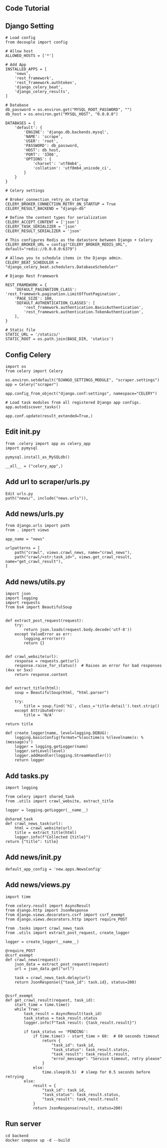 ## Code Tutorial

## Django Setting
    # Load config
    from decouple import config

    # Allow host
    ALLOWED_HOSTS = ['*']

    # Add App
    INSTALLED_APPS = [
        'news',
        'rest_framework',
        'rest_framework.authtoken',
        'django_celery_beat',
        'django_celery_results',
    ]

    # Database
    db_password = os.environ.get("MYSQL_ROOT_PASSWORD", "")
    db_host = os.environ.get("MYSQL_HOST", "0.0.0.0")
    
    DATABASES = {
        'default': {
            'ENGINE': 'django.db.backends.mysql',
            'NAME': 'scrape',
            'USER': 'root',
            'PASSWORD': db_password,
            'HOST': db_host,
            'PORT': '3306',
            'OPTIONS': {
                'charset': 'utf8mb4',
                'collation': 'utf8mb4_unicode_ci',
            }
        }
    }

    # Celery settings

    # Broker_connection_retry_on_startup
    CELERY_BROKER_CONNECTION_RETRY_ON_STARTUP = True
    CELERY_RESULT_BACKEND = "django-db"
    
    # Define the content types for serialization
    CELERY_ACCEPT_CONTENT = ['json']
    CELERY_TASK_SERIALIZER = 'json'
    CELERY_RESULT_SERIALIZER = 'json'
    
    # This configures Redis as the datastore between Django + Celery
    CELERY_BROKER_URL = config("CELERY_BROKER_REDIS_URL", default="redis://0.0.0.0:6379")
    
    # Allows you to schedule items in the Django admin.
    CELERY_BEAT_SCHEDULER = "django_celery_beat.schedulers.DatabaseScheduler"

    # Django Rest Framework

    REST_FRAMEWORK = {
        'DEFAULT_PAGINATION_CLASS': 'rest_framework.pagination.LimitOffsetPagination',
        'PAGE_SIZE': 100,
        'DEFAULT_AUTHENTICATION_CLASSES': [
            'rest_framework.authentication.BasicAuthentication',
            'rest_framework.authentication.TokenAuthentication',
        ],
    }

    # Static file
    STATIC_URL = '/statics/'
    STATIC_ROOT = os.path.join(BASE_DIR, 'statics')


## Config Celery
    
    import os
    from celery import Celery
    
    os.environ.setdefault("DJANGO_SETTINGS_MODULE", "scraper.settings")
    app = Celery("scraper")
    
    app.config_from_object("django.conf:settings", namespace="CELERY")
    
    # Load task modules from all registered Django app configs.
    app.autodiscover_tasks()
    
    app.conf.update(result_extended=True,)


## Edit __init__.py
    from .celery import app as celery_app
    import pymysql
    
    pymysql.install_as_MySQLdb()
    
    __all__ = ("celery_app",)


## Add url to scraper/urls.py
    Edit urls.py
    path("news/", include("news.urls")),

## Add news/urls.py
    from django.urls import path
    from . import views
    
    app_name = "news"
    
    urlpatterns = [
        path("crawl", views.crawl_news, name="crawl_news"),
        path("crawl/<str:task_id>", views.get_crawl_result, name="get_crawl_result"),
    ]

## Add news/utils.py
    import json
    import logging
    import requests
    from bs4 import BeautifulSoup
    
    
    def extract_post_request(request):
        try:
            return json.loads(request.body.decode('utf-8'))
        except ValueError as err:
            logging.error(err)
            return {}
    
    
    def crawl_website(url):
        response = requests.get(url)
        response.raise_for_status()  # Raises an error for bad responses (4xx or 5xx)
        return response.content
    
    
    def extract_title(html):
        soup = BeautifulSoup(html, "html.parser")
    
        try:
            title = soup.find('h1', class_='title-detail').text.strip()
        except AttributeError:
            title = 'N/A'

    return title

    def create_logger(name, level=logging.DEBUG):
        logging.basicConfig(format="%(asctime)s %(levelname)s: %(message)s")
        logger = logging.getLogger(name)
        logger.setLevel(level)
        logger.addHandler(logging.StreamHandler())
        return logger


## Add tasks.py
    import logging

    from celery import shared_task
    from .utils import crawl_website, extract_title
    
    logger = logging.getLogger(__name__)
    
    @shared_task
    def crawl_news_task(url):
        html = crawl_website(url)
        title = extract_title(html)
        logger.info(f"Collected {title}")
    return {"title": title}


## Add news/__init__.py
    default_app_config = 'new.apps.NewsConfig'


## Add news/views.py

    import time

    from celery.result import AsyncResult
    from django.http import JsonResponse
    from django.views.decorators.csrf import csrf_exempt
    from django.views.decorators.http import require_POST
    
    from .tasks import crawl_news_task
    from .utils import extract_post_request, create_logger
    
    logger = create_logger(__name__)
    
    @require_POST
    @csrf_exempt
    def crawl_news(request):
        json_data = extract_post_request(request)
        url = json_data.get("url")
    
        task = crawl_news_task.delay(url)
        return JsonResponse({"task_id": task.id}, status=200)


    @csrf_exempt
    def get_crawl_result(request, task_id):
        start_time = time.time()
        while True:
            task_result = AsyncResult(task_id)
            task_status = task_result.status
            logger.info(f"Task result: {task_result.result}")
    
            if task_status == 'PENDING':
                if time.time() - start_time > 60:  # 60 seconds timeout
                    return {
                        "task_id": task_id,
                        "task_status": task_result.status,
                        "task_result": task_result.result,
                        "error_message": "Service timeout, retry please"
                    }
                else:
                    time.sleep(0.5)  # sleep for 0.5 seconds before retrying
            else:
                result = {
                    "task_id": task_id,
                    "task_status": task_result.status,
                    "task_result": task_result.result
                }
                return JsonResponse(result, status=200)


## Run server
    cd backend
    docker compose up -d --build

